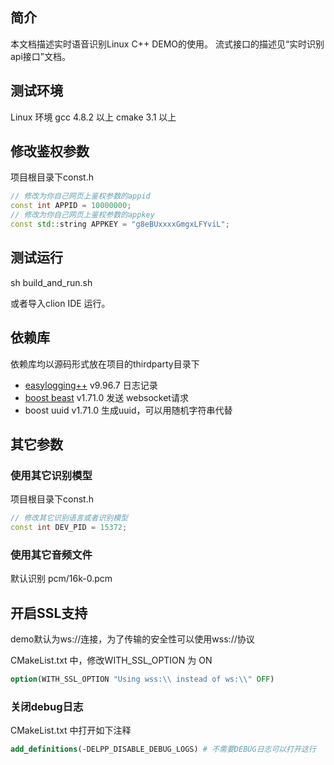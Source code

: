 ## 简介

本文档描述实时语音识别Linux C++ DEMO的使用。 流式接口的描述见“实时识别api接口”文档。



## 测试环境
Linux 环境
gcc 4.8.2 以上
cmake 3.1 以上



## 修改鉴权参数

项目根目录下const.h

```c++
// 修改为你自己网页上鉴权参数的appid
const int APPID = 10000000;
// 修改为你自己网页上鉴权参数的appkey
const std::string APPKEY = "g8eBUxxxxGmgxLFYviL";
```





## 测试运行

sh build_and_run.sh



或者导入clion IDE 运行。



## 依赖库

依赖库均以源码形式放在项目的thirdparty目录下

- [easylogging++](https://github.com/amrayn/easyloggingpp)  v9.96.7 日志记录
- [boost beast](https://github.com/boostorg/beast) v1.71.0 发送 websocket请求
- boost uuid  v1.71.0 生成uuid，可以用随机字符串代替



## 其它参数

### 使用其它识别模型

项目根目录下const.h

```C++
// 修改其它识别语言或者识别模型
const int DEV_PID = 15372;
```



### 使用其它音频文件

默认识别 pcm/16k-0.pcm



## 开启SSL支持

demo默认为ws://连接，为了传输的安全性可以使用wss://协议

CMakeList.txt 中，修改WITH_SSL_OPTION 为 ON

```cmake
option(WITH_SSL_OPTION "Using wss:\\ instead of ws:\\" OFF)

```



### 关闭debug日志

CMakeList.txt 中打开如下注释

```cmake
add_definitions(-DELPP_DISABLE_DEBUG_LOGS) # 不需要DEBUG日志可以打开这行
```

